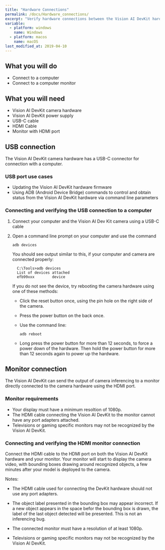 ```yaml
---
title: "Hardware Connections"
permalink: /docs/Hardware_connections/
excerpt: "Verify hardware connections between the Vision AI DevKit hardware and your computer."
variable:
  - platform: windows
    name: Windows
  - platform: macos
    name: macOS
last_modified_at: 2019-04-10
---
```


## What you will do

* Connect to a computer
* Connect to a computer monitor

## What you will need

* Vision AI DevKit camera hardware
* Vision AI DevKit power supply
* USB-C cable
* HDMI Cable
* Monitor with HDMI port

## USB connection

The Vision AI DevKit camera hardware has a USB-C connector for connection with a computer.

### USB port use cases

* Updating the Vision AI DevKit hardware firmware
* Using ADB (Android Device Bridge) commands to control and obtain status from the Vision AI DevKit hardware via command line parameters

### Connecting and verifying the USB connection to a computer

1. Connect your computer and the Vision AI Dev Kit camera using a USB-C cable
2. Open a command line prompt on your computer and use the command

     ```
     adb devices
     ```

    You should see output similar to this, if your computer and camera are connected properly:  

         C:\Tools>adb devices
         List of devices attached  
         efb99xxx        device  

    If you do not see the device, try rebooting the camera hardware using one of these methods:

    * Click the reset button once, using the pin hole on the right side of the camera.
    * Press the power button on the back once.
    * Use the command line:

        ```
        adb reboot
        ```

    * Long press the power button for more than 12 seconds, to force a power down of the hardware. Then hold the power button for more than 12 seconds again to power up the hardware.

## Monitor connection

The Vision AI DevKit can send the output of camera inferencing to a monitor directly connected to the camera hardware using the HDMI port.

### Monitor requirements

* Your display must have a minimum resoltion of 1080p.
* The HDMI cable connecting the Vision AI DevKit to the monitor cannot have any port adapters attached.
* Televisions or gaming specific monitors may not be recognized by the Vision AI DevKit.

### Connecting and verifying the HDMI monitor connection

Connect the HDMI cable to the HDMI port on both the Vision AI DevKit hardware and your monitor. Your monitor will start to display the camera video, with bounding boxes drawing around recognized objects, a few minutes after your model is deployed to the camera.

Notes: 

* The HDMI cable used for connecting the DevKit hardware should not use any port adapters.

* The object label presented in the bounding box may appear incorrect. If a new object appears in the space befor the bounding box is drawn, the label of the last object detected will be presented. This is not an inferencing bug.

* The connected monitor must have a resolution of at least 1080p.

* Televisions or gaming specific monitors may not be recognized by the Vision AI DevKit.

